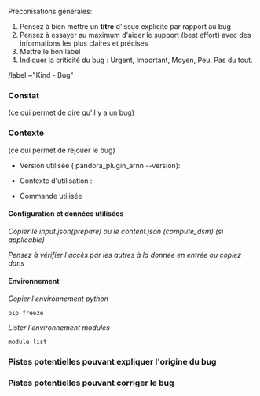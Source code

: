 Préconisations générales:
1. Pensez à bien mettre un **titre** d'issue explicite par rapport au bug
2. Pensez à essayer au maximum d'aider le support (best effort) avec des informations les plus claires et précises
3. Mettre le bon label
4. Indiquer la criticité du bug : Urgent, Important, Moyen, Peu, Pas du tout.

/label ~"Kind - Bug"

### Constat
(ce qui permet de dire qu'il y a un bug)

### Contexte
(ce qui permet de rejouer le bug)

- Version utilisée ( pandora_plugin_arnn --version): 

- Contexte d'utilisation :

- Commande utilisée

#### Configuration et données utilisées

*Copier le input.json(prepare) ou le content.json (compute_dsm) (si applicable)*

*Pensez à vérifier l'accès par les autres à la donnée en entrée ou copiez dans*

#### Environnement
*Copier l'environnement python*

```
pip freeze
```
*Lister l'environnement modules*
```
module list
```


### Pistes potentielles pouvant expliquer l'origine du bug


### Pistes potentielles pouvant corriger le bug
